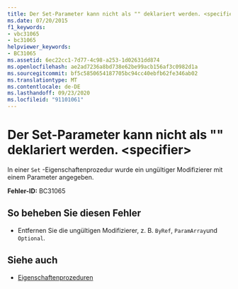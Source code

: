 ```yaml
---
title: Der Set-Parameter kann nicht als "" deklariert werden. <specifier>
ms.date: 07/20/2015
f1_keywords:
- vbc31065
- bc31065
helpviewer_keywords:
- BC31065
ms.assetid: 6ec22cc1-7d77-4c98-a253-1d02631dd874
ms.openlocfilehash: ae2ad7236a8bd738e62be99acb156af3c0982d1a
ms.sourcegitcommit: bf5c5850654187705bc94cc40ebfb62fe346ab02
ms.translationtype: MT
ms.contentlocale: de-DE
ms.lasthandoff: 09/23/2020
ms.locfileid: "91101061"
---
```

# <a name="set-parameter-cannot-be-declared-specifier"></a>Der Set-Parameter kann nicht als "" deklariert werden. \<specifier>

In einer `Set` -Eigenschaftenprozedur wurde ein ungültiger Modifizierer mit einem Parameter angegeben.  
  
 **Fehler-ID:** BC31065  
  
## <a name="to-correct-this-error"></a>So beheben Sie diesen Fehler  
  
- Entfernen Sie die ungültigen Modifizierer, z. B. `ByRef`, `ParamArray`und `Optional`.  
  
## <a name="see-also"></a>Siehe auch

- [Eigenschaftenprozeduren](../programming-guide/language-features/procedures/property-procedures.md)
